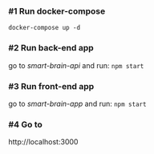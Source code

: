 ### #1 Run docker-compose
`docker-compose up -d`

### #2 Run back-end app
go to *smart-brain-api* and run:
`npm start`
	
### #3 Run front-end app
go to *smart-brain-app* and run:
`npm start`

### #4 Go to 
http://localhost:3000
